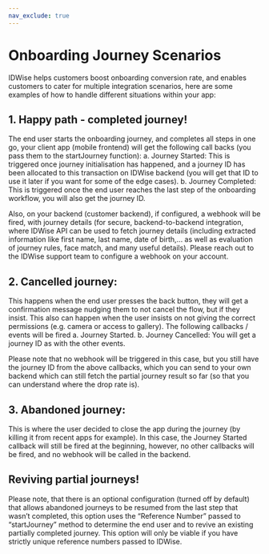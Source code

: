 ```yaml
---
nav_exclude: true
---
```


# Onboarding Journey Scenarios

IDWise helps customers boost onboarding conversion rate, and enables customers to cater for multiple integration scenarios, here are some examples of how to handle different situations within your app:

## 1. Happy path - completed journey!
The end user starts the onboarding journey, and completes all steps in one go, your client app (mobile frontend) will get the following call backs (you pass them to the startJourney function):
a. Journey Started: This is triggered once journey initialisation has happened, and a journey ID has been allocated to this transaction on IDWise backend (you will get that ID to use it later if you want for some of the edge cases).
b. Journey Completed: This is triggered once the end user reaches the last step of the onboarding workflow, you will also get the journey ID.

Also, on your backend (customer backend), if configured, a webhook will be fired, with journey details (for secure, backend-to-backend integration, where IDWise API can be used to fetch journey details (including extracted information like first name, last name, date of birth,... as well as evaluation of journey rules, face match, and many useful details).
Please reach out to the IDWise support team to configure a webhook on your account.

## 2. Cancelled journey:
This happens when the end user presses the back button, they will get a confirmation message nudging them to not cancel the flow, but if they insist. This also can happen when the user insists on not giving the correct permissions (e.g. camera or access to gallery).
The following callbacks / events will be fired
a. Journey Started.
b. Journey Cancelled: You will get a journey ID as with the other events.

Please note that no webhook will be triggered in this case, but you still have the journey ID from the above callbacks, which you can send to your own backend which can still fetch the partial journey result so far (so that you can understand where the drop rate is).

## 3. Abandoned journey:
This is where the user decided to close the app during the journey (by killing it from recent apps for example).
In this case, the Journey Started callback will still be fired at the beginning, however, no other callbacks will be fired, and no webhook will be called in the backend.


## Reviving partial journeys!
Please note, that there is an optional configuration (turned off by default) that allows abandoned journeys to be resumed from the last step that wasn’t completed, this option uses the “Reference Number” passed to “startJourney” method to determine the end user and to revive an existing partially completed journey. This option will only be viable if you have strictly unique reference numbers passed to IDWise.
